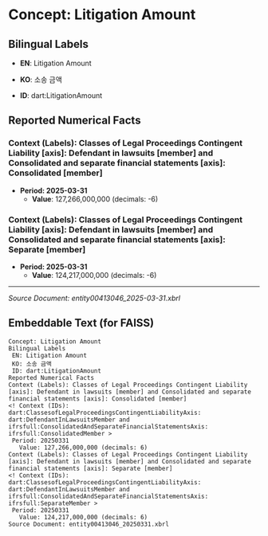 # Concept: Litigation Amount

## Bilingual Labels
- **EN**: Litigation Amount
- **KO**: 소송 금액

- **ID**: dart:LitigationAmount

## Reported Numerical Facts

### **Context (Labels): Classes of Legal Proceedings Contingent Liability [axis]: Defendant in lawsuits [member] and Consolidated and separate financial statements [axis]: Consolidated [member]**
<!-- Context (IDs): dart:ClassesofLegalProceedingsContingentLiabilityAxis: dart:DefendantInLawsuitsMember and ifrs-full:ConsolidatedAndSeparateFinancialStatementsAxis: ifrs-full:ConsolidatedMember -->
- **Period: 2025-03-31**
  - **Value**: 127,266,000,000 (decimals: -6)

### **Context (Labels): Classes of Legal Proceedings Contingent Liability [axis]: Defendant in lawsuits [member] and Consolidated and separate financial statements [axis]: Separate [member]**
<!-- Context (IDs): dart:ClassesofLegalProceedingsContingentLiabilityAxis: dart:DefendantInLawsuitsMember and ifrs-full:ConsolidatedAndSeparateFinancialStatementsAxis: ifrs-full:SeparateMember -->
- **Period: 2025-03-31**
  - **Value**: 124,217,000,000 (decimals: -6)

---
*Source Document: entity00413046_2025-03-31.xbrl*
## Embeddable Text (for FAISS)
```text
Concept: Litigation Amount
Bilingual Labels
 EN: Litigation Amount
 KO: 소송 금액
 ID: dart:LitigationAmount
Reported Numerical Facts
Context (Labels): Classes of Legal Proceedings Contingent Liability [axis]: Defendant in lawsuits [member] and Consolidated and separate financial statements [axis]: Consolidated [member]
<! Context (IDs): dart:ClassesofLegalProceedingsContingentLiabilityAxis: dart:DefendantInLawsuitsMember and ifrsfull:ConsolidatedAndSeparateFinancialStatementsAxis: ifrsfull:ConsolidatedMember >
 Period: 20250331
   Value: 127,266,000,000 (decimals: 6)
Context (Labels): Classes of Legal Proceedings Contingent Liability [axis]: Defendant in lawsuits [member] and Consolidated and separate financial statements [axis]: Separate [member]
<! Context (IDs): dart:ClassesofLegalProceedingsContingentLiabilityAxis: dart:DefendantInLawsuitsMember and ifrsfull:ConsolidatedAndSeparateFinancialStatementsAxis: ifrsfull:SeparateMember >
 Period: 20250331
   Value: 124,217,000,000 (decimals: 6)
Source Document: entity00413046_20250331.xbrl
```